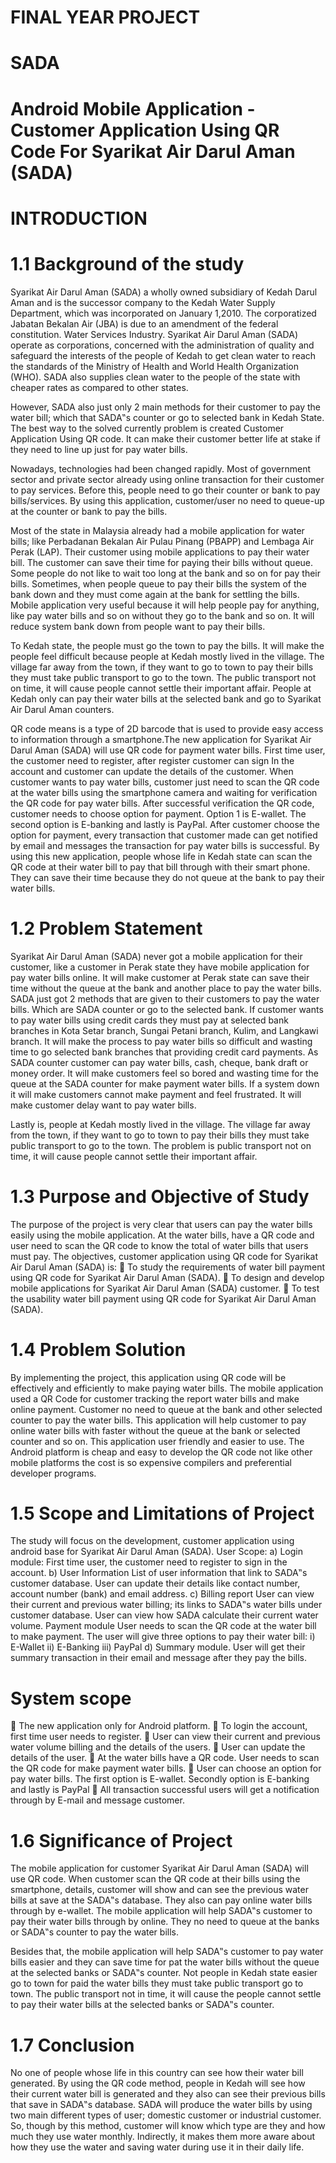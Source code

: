 FINAL YEAR PROJECT
==================

# SADA 
Android Mobile Application - Customer Application Using QR Code For Syarikat Air Darul Aman (SADA)
==================================================================================================

INTRODUCTION
============

1.1 Background of the study
==============================
Syarikat Air Darul Aman (SADA) a wholly owned subsidiary of Kedah Darul Aman and is the successor company to the Kedah Water Supply Department, which was incorporated on January 1,2010. The corporatized Jabatan Bekalan Air (JBA) is due to an amendment of the federal constitution. Water Services Industry.
Syarikat Air Darul Aman (SADA) operate as corporations, concerned with the administration of quality and safeguard the interests of the people of Kedah to get clean water to reach the standards of the Ministry of Health and World Health Organization (WHO). SADA also supplies clean water to the people of the state with cheaper rates as compared to other states.

However, SADA also just only 2 main methods for their customer to pay the water bill; which that SADA‟s counter or go to selected bank in Kedah State. The best way to the solved currently problem is created Customer Application Using QR code. It can make their customer better life at stake if they need to line up just for pay water bills.

Nowadays, technologies had been changed rapidly. Most of government sector and private sector already using online transaction for their customer to pay services. Before this, people need to go their counter or bank to pay bills/services. By using this application, customer/user no need to queue-up at the counter or bank to pay the bills.

Most of the state in Malaysia already had a mobile application for water bills; like Perbadanan Bekalan Air Pulau Pinang (PBAPP) and Lembaga Air Perak (LAP). Their customer using mobile applications to pay their water bill. The customer can save their time for paying their bills without queue. Some people do not like to wait too long at the bank and so on for pay their bills. Sometimes, when people queue to pay their bills the system of the bank down and they must come again at the bank for settling the bills. Mobile application very useful because it will help people pay for anything, like pay water bills and so on without they go to the bank and so on. It will reduce system bank down from people want to pay their bills.

To Kedah state, the people must go the town to pay the bills. It will make the people feel difficult because people at Kedah mostly lived in the village. The village far away from the town, if they want to go to town to pay their bills they must take public transport to go to the town. The public transport not on time, it will cause people cannot settle their important affair. People at Kedah only can pay their water bills at the selected bank and go to Syarikat Air Darul Aman counters.

QR code means is a type of 2D barcode that is used to provide easy access to information through a smartphone.The new application for Syarikat Air Darul Aman (SADA) will use QR code for payment water bills. First time user, the customer need to register, after register customer can sign In the account and customer can update the details of the customer. When customer wants to pay water bills, customer just need to scan the QR code at the water bills using the smartphone camera and waiting for verification the QR code for pay water bills. After successful verification the QR code, customer needs to choose option for payment. Option 1 is E-wallet. The second option is E-banking and lastly is PayPal. After customer choose the option for payment, every transaction that customer made can get notified by email and messages the transaction for pay water bills is successful. By using this new application, people whose life in Kedah state can scan the QR code at their water bill to pay that bill through with their smart phone. They can save their time because they do not queue at the bank to pay their water bills.

1.2 Problem Statement
=====================
Syarikat Air Darul Aman (SADA) never got a mobile application for their customer, like a customer in Perak state they have mobile application for pay water bills online. It will make customer at Perak state can save their time without the queue at the bank and another place to pay the water bills.
SADA just got 2 methods that are given to their customers to pay the water bills. Which are SADA counter or go to the selected bank. If customer wants to pay water bills using credit cards they must pay at selected bank branches in Kota Setar branch, Sungai Petani branch, Kulim, and Langkawi branch. It will make the process to pay water bills so difficult and wasting time to go selected bank branches that providing credit card payments.
As SADA counter customer can pay water bills, cash, cheque, bank draft or money order. It will make customers feel so bored and wasting time for the queue at the SADA counter for make payment water bills. If a system down it will make customers cannot make payment and feel frustrated. It will make customer delay want to pay water bills.

Lastly is, people at Kedah mostly lived in the village. The village far away from the town, if they want to go to town to pay their bills they must take public transport to go to the town. The problem is public transport not on time, it will cause people cannot settle their important affair.

1.3 Purpose and Objective of Study
==================================
The purpose of the project is very clear that users can pay the water bills easily using the mobile application. At the water bills, have a QR code and user need to scan the QR code to know the total of water bills that users must pay.
The objectives, customer application using QR code for Syarikat Air Darul Aman (SADA) is:
 To study the requirements of water bill payment using QR code for Syarikat Air Darul Aman (SADA).
 To design and develop mobile applications for Syarikat Air Darul Aman (SADA) customer.
 To test the usability water bill payment using QR code for Syarikat Air Darul Aman (SADA).

1.4 Problem Solution
====================
By implementing the project, this application using QR code will be effectively and efficiently to make paying water bills. The mobile application used a QR Code for customer tracking the report water bills and make online payment. Customer no need to queue at the bank and other selected counter to pay the water bills. This application will help customer to pay online water bills with faster without the queue at the bank or selected counter and so on. This application user friendly and easier to use. The Android platform is cheap and easy to develop the QR code not like other mobile platforms the cost is so expensive compilers and preferential developer programs.

1.5 Scope and Limitations of Project
====================================
The study will focus on the development, customer application using android base for Syarikat Air Darul Aman (SADA).
User Scope:
a) Login module:
    First time user, the customer need to register to sign in the account.
b) User Information
    List of user information that link to SADA‟s customer database. User can update their details like contact number, account number (bank) and email address.
c) Billing report
    User can view their current and previous water billing; its links to SADA‟s water bills under customer database.
    User can view how SADA calculate their current water volume.
    Payment module
    User needs to scan the QR code at the water bill to make payment.
    The user will give three options to pay their water bill:
      i) E-Wallet
      ii) E-Banking
      iii) PayPal
d) Summary module.
    User will get their summary transaction in their email and message after they pay the bills.
    
System scope
=============
 The new application only for Android platform.
 To login the account, first time user needs to register.
 User can view their current and previous water volume billing and the details of the users.
 User can update the details of the user.
 At the water bills have a QR code. User needs to scan the QR code for make payment water bills.
 User can choose an option for pay water bills. The first option is E-wallet. Secondly option is E-banking and lastly is PayPal
 All transaction successful users will get a notification through by E-mail and message customer.

1.6 Significance of Project
===========================
The mobile application for customer Syarikat Air Darul Aman (SADA) will use QR code. When customer scan the QR code at their bills using the smartphone, details, customer will show and can see the previous water bills at save at the SADA‟s database. They also can pay online water bills through by e-wallet. The mobile application will help SADA‟s customer to pay their water bills through by online. They no need to queue at the banks or SADA‟s counter to pay the water bills.

Besides that, the mobile application will help SADA‟s customer to pay water bills easier and they can save time for pat the water bills without the queue at the selected banks or SADA‟s counter. Not people in Kedah state easier go to town for paid the water bills they must take public transport go to town. The public transport not in time, it will cause the people cannot settle to pay their water bills at the selected banks or SADA‟s counter.

1.7 Conclusion
===============
No one of people whose life in this country can see how their water bill generated. By using the QR code method, people in Kedah will see how their current water bill is generated and they also can see their previous bills that save in SADA‟s database. SADA will produce the water bills by using two main different types of user; domestic customer or industrial customer. So, though by this method, customer will know which type are they and how much they use water monthly. Indirectly, it makes them more aware about how they use the water and saving water during use it in their daily life.
